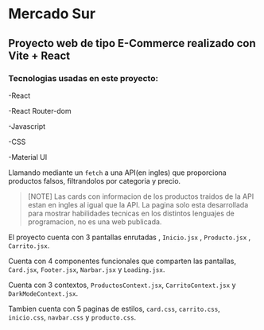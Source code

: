 # Mercado Sur

## Proyecto web de tipo E-Commerce realizado con Vite + React

### Tecnologias usadas en este proyecto:

-React

-React Router-dom

-Javascript

-CSS

-Material UI



Llamando mediante un `fetch` a una API(en ingles) que proporciona productos falsos, filtrandolos por categoria y precio. 

>[NOTE]
>Las cards con informacion de los productos traidos de la API estan en ingles al igual que la API. La pagina solo esta desarrollada para mostrar habilidades tecnicas en los distintos lenguajes de programacion, no es una web publicada.

El proyecto cuenta con 3 pantallas enrutadas , `Inicio.jsx` , `Producto.jsx` , `Carrito.jsx`.

Cuenta con 4 componentes funcionales que comparten las pantallas, `Card.jsx`, `Footer.jsx`, `Narbar.jsx` y `Loading.jsx`.

Cuenta con 3 contextos, `ProductosContext.jsx`, `CarritoContext.jsx` y `DarkModeContext.jsx`.

Tambien cuenta con 5 paginas de estilos, `card.css`, `carrito.css`, `inicio.css`, `navbar.css` y `producto.css`.
